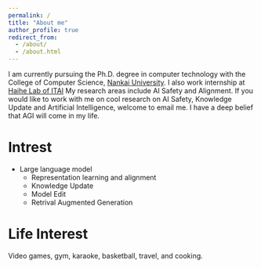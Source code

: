```yaml
---
permalink: /
title: "About me"
author_profile: true
redirect_from: 
  - /about/
  - /about.html
---
```


I am currently pursuing the Ph.D. degree in computer technology with the College of Computer Science, [Nankai University](https://www.nankai.edu.cn). I also work internship at [Haihe Lab of ITAI](https://www.hl-it.cn) My research areas include AI Safety and Alignment.
If you would like to work with me on cool research on AI Safety, Knowledge Update and Artificial Intelligence, welcome to email me.
I have a deep belief that AGI will come in my life.

Intrest
======
- Large language model
  - Representation learning and alignment
  - Knowledge Update
  - Model Edit
  - Retrival Augmented Generation

Life Interest
======
Video games, gym, karaoke, basketball, travel, and cooking.